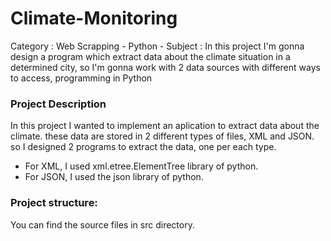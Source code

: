 # Climate-Monitoring
Category : Web Scrapping - Python - Subject : In this project I'm gonna design a program which extract data about the climate 
situation in a determined city, so I'm gonna work with 2 data sources with different ways to access, programming in Python

### Project Description
In this project I wanted to implement an aplication to extract data about the climate. these data are stored in 2 different types of 
files, XML and JSON. so I designed 2 programs to extract the data, one per each type.

- For XML, I used xml.etree.ElementTree library of python.
- For JSON, I used the json library of python.

### Project structure:
You can find the source files in src directory.

